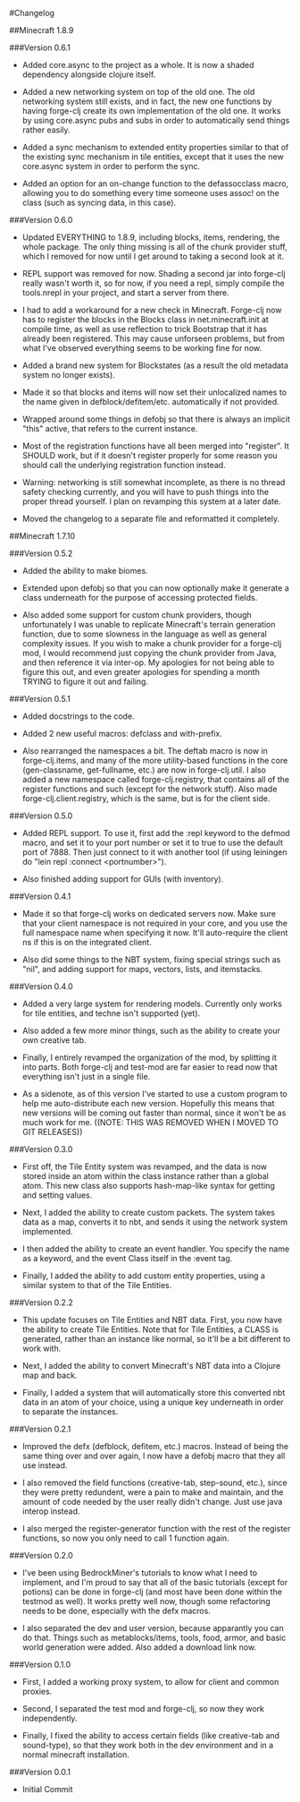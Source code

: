 #Changelog

##Minecraft 1.8.9

###Version 0.6.1

- Added core.async to the project as a whole. It is now a shaded dependency alongside clojure itself.

- Added a new networking system on top of the old one. The old networking system still exists, and in fact, the new one functions by having forge-clj create its own implementation of the old one. It works by using core.async pubs and subs in order to automatically send things rather easily.

- Added a sync mechanism to extended entity properties similar to that of the existing sync mechanism in tile entities, except that it uses the new core.async system in order to perform the sync.

- Added an option for an on-change function to the defassocclass macro, allowing you to do something every time someone uses assoc! on the class (such as syncing data, in this case).

###Version 0.6.0

- Updated EVERYTHING to 1.8.9, including blocks, items, rendering, the whole package. The only thing missing is all of the chunk provider stuff, which I removed for now until I get around to taking a second look at it.

- REPL support was removed for now. Shading a second jar into forge-clj really wasn't worth it, so for now, if you need a repl, simply compile the tools.nrepl in your project, and start a server from there.

- I had to add a workaround for a new check in Minecraft. Forge-clj now has to register the blocks in the Blocks class in net.minecraft.init at compile time, as well as use reflection to trick Bootstrap that it has already been registered. This may cause unforseen problems, but from what I've observed everything seems to be working fine for now.

- Added a brand new system for Blockstates (as a result the old metadata system no longer exists).

- Made it so that blocks and items will now set their unlocalized names to the name given in defblock/defitem/etc. automatically if not provided.

- Wrapped around some things in defobj so that there is always an implicit "this" active, that refers to the current instance.

- Most of the registration functions have all been merged into "register". It SHOULD work, but if it doesn't register properly for some reason you should call the underlying registration function instead.

- Warning: networking is still somewhat incomplete, as there is no thread safety checking currently, and you will have to push things into the proper thread yourself. I plan on revamping this system at a later date.

- Moved the changelog to a separate file and reformatted it completely.

##Minecraft 1.7.10

###Version 0.5.2

- Added the ability to make biomes.

- Extended upon defobj so that you can now optionally make it generate a class underneath for the purpose of accessing protected fields.

- Also added some support for custom chunk providers, though unfortunately I was unable to replicate Minecraft's terrain generation function, due to some slowness in the language as well as general complexity issues. If you wish to make a chunk provider for a forge-clj mod, I would recommend just copying the chunk provider from Java, and then reference it via inter-op. My apologies for not being able to figure this out, and even greater apologies for spending a month TRYING to figure it out and failing.

###Version 0.5.1

- Added docstrings to the code.

- Added 2 new useful macros: defclass and with-prefix.

- Also rearranged the namespaces a bit. The deftab macro is now in forge-clj.items, and many of the more utility-based functions in the core (gen-classname, get-fullname, etc.) are now in forge-clj.util. I also added a new namespace called forge-clj.registry, that contains all of the register functions and such (except for the network stuff). Also made forge-clj.client.registry, which is the same, but is for the client side.

###Version 0.5.0

- Added REPL support. To use it, first add the :repl keyword to the defmod macro, and set it to your port number or set it to true to use the default port of 7888. Then just connect to it with another tool (if using leiningen do "lein repl :connect \<portnumber\>").

- Also finished adding support for GUIs (with inventory).

###Version 0.4.1

- Made it so that forge-clj works on dedicated servers now. Make sure that your client namespace is not required in your core, and you use the full namespace name when specifying it now. It'll auto-require the client ns if this is on the integrated client.

- Also did some things to the NBT system, fixing special strings such as "nil", and adding support for maps, vectors, lists, and itemstacks.

###Version 0.4.0

- Added a very large system for rendering models. Currently only works for tile entities, and techne isn't supported (yet).

- Also added a few more minor things, such as the ability to create your own creative tab.

- Finally, I entirely revamped the organization of the mod, by splitting it into parts. Both forge-clj and test-mod are far easier to read now that everything isn't just in a single file.

- As a sidenote, as of this version I've started to use a custom program to help me auto-distribute each new version. Hopefully this means that new versions will be coming out faster than normal, since it won't be as much work for me. ((NOTE: THIS WAS REMOVED WHEN I MOVED TO GIT RELEASES))

###Version 0.3.0

- First off, the Tile Entity system was revamped, and the data is now stored inside an atom within the class instance rather than a global atom. This new class also supports hash-map-like syntax for getting and setting values.

- Next, I added the ability to create custom packets. The system takes data as a map, converts it to nbt, and sends it using the network system implemented.

- I then added the ability to create an event handler. You specify the name as a keyword, and the event Class itself in the :event tag.

- Finally, I added the ability to add custom entity properties, using a similar system to that of the Tile Entities.

###Version 0.2.2

- This update focuses on Tile Entities and NBT data. First, you now have the ability to create Tile Entities. Note that for Tile Entities, a CLASS is generated, rather than an instance like normal, so it'll be a bit different to work with.

- Next, I added the ability to convert Minecraft's NBT data into a Clojure map and back.

- Finally, I added a system that will automatically store this converted nbt data in an atom of your choice, using a unique key underneath in order to separate the instances.

###Version 0.2.1

- Improved the defx (defblock, defitem, etc.) macros. Instead of being the same thing over and over again, I now have a defobj macro that they all use instead.

- I also removed the field functions (creative-tab, step-sound, etc.), since they were pretty redundent, were a pain to make and maintain, and the amount of code needed by the user really didn't change. Just use java interop instead.

- I also merged the register-generator function with the rest of the register functions, so now you only need to call 1 function again.

###Version 0.2.0

- I've been using BedrockMiner's tutorials to know what I need to implement, and I'm proud to say that all of the basic tutorials (except for potions) can be done in forge-clj (and most have been done within the testmod as well). It works pretty well now, though some refactoring needs to be done, especially with the defx macros.

- I also separated the dev and user version, because apparantly you can do that. Things such as metablocks/items, tools, food, armor, and basic world generation were added. Also added a download link now.

###Version 0.1.0

- First, I added a working proxy system, to allow for client and common proxies.

- Second, I separated the test mod and forge-clj, so now they work independently.

- Finally, I fixed the ability to access certain fields (like creative-tab and sound-type), so that they work both in the dev environment and in a normal minecraft installation.

###Version 0.0.1

- Initial Commit
